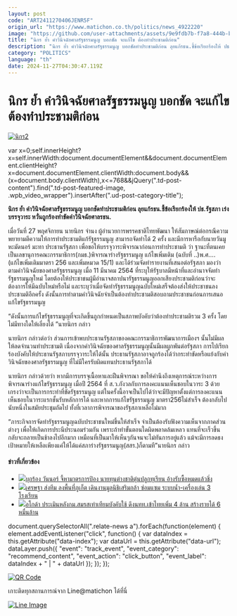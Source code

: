 ```yaml
---
layout: post
code: "ART2411270406JENR5F"
origin_url: "https://www.matichon.co.th/politics/news_4922220"
image: "https://github.com/user-attachments/assets/9e9fdb7b-f7a8-444b-bfa5-ac642a3bac13"
title: "นิกร ย้ำ คำวินิจฉัยศาลรัฐธรรมนูญ บอกชัด จะแก้ไข ต้องทำประชามติก่อน"
description: "นิกร ย้ำ คำวินิจฉัยศาลรัฐธรรมนูญ บอกชัดทำประชามติก่อน ลุยแก้รธน.ชี้ข้อเรียกร้องให้ ปธ.รัฐสภา เร่งบรรจุวาระ หวั่นถูกร้องทำขัดคำวินิจฉัยศาลรธน."
category: "POLITICS"
language: "th"
date: 2024-11-27T04:30:47.119Z
---
```


# นิกร ย้ำ คำวินิจฉัยศาลรัฐธรรมนูญ บอกชัด จะแก้ไข ต้องทำประชามติก่อน

[![](https://www.matichon.co.th/wp-content/uploads/2024/11/นิกร2.jpg "นิกร2")](https://www.matichon.co.th/wp-content/uploads/2024/11/นิกร2.jpg)

var x=0;self.innerHeight?x=self.innerWidth:document.documentElement&&document.documentElement.clientHeight?x=document.documentElement.clientWidth:document.body&&(x=document.body.clientWidth),x<=768&&jQuery(".td-post-content").find(".td-post-featured-image, .wpb\_video\_wrapper").insertAfter(".ud-post-category-title");

**นิกร ย้ำ คำวินิจฉัยศาลรัฐธรรมนูญ บอกชัดทำประชามติก่อน ลุยแก้รธน.ชี้ข้อเรียกร้องให้ ปธ.รัฐสภา เร่งบรรจุวาระ หวั่นถูกร้องทำขัดคำวินิจฉัยศาลรธน.**

เมื่อวันที่ 27 พฤศจิกายน นายนิกร จำนง ผู้อำนวยการพรรคชาติไทยพัฒนา ให้สัมภาษณ์ต่อกรณีความพยายามตีความให้การทำประชามติแก้รัฐธรรมนูญ สามารถจัดทำได้ 2 ครั้ง และมีการหารือกับนายวันมูหะมัดนอร์ มะทา ประธานรัฐสภา เพื่อขอให้บรรจุวาระพิจารณาก่อนการทำประชามติ ว่า ฐานะที่ตนเคยเป็นเลขานุการคณะกรรมาธิการ(กมธ.)พิจารณาร่างรัฐธรรมนูญ แก้ไขเพิ่มเติม (ฉบับที่ ..)พ.ศ…. (แก้ไขเพิ่มเติมมาตรา 256 และเพิ่มหมวด 15/1) และได้ร่วมจัดทำรายงานที่เสนอต่อรัฐสภา มองว่า ตามคำวินิจฉัยของศาลรัฐธรรมนูญ เมื่อ 11 มีนาคม 2564 ที่ระบุให้รัฐบาลมีหน้าที่และอำนาจจัดทำรัฐธรรมนูญใหม่ โดยต้องให้ประชาชนผู้มีอำนาจสถาปนารัฐธรรมนูญออกเสียงประชามติก่อนว่าจะต้องการให้มีฉบับใหม่หรือไม่ และระบุว่าเมื่อจัดทำรัฐธรรมนูญฉบับใหม่เสร็จต้องส่งให้ประชาชนลงประชามติอีกครั้ง ดังนั้นการทำตามคำวินิจฉัยจำเป็นต้องทำประชามติสอบถามประชาชนก่อนการเสนอแก้ไขรัฐธรรมนูญ

“ดังนั้นการแก้ไขรัฐธรรมนูญที่จะเกิดขึ้นถูกกำหนดเป็นสภาพบังคับว่าต้องทำประชามติรวม 3 ครั้ง โดยไม่มีทางใดให้เลี่ยงได้ ”นายนิกร กล่าว

นายนิกร กล่าวต่อว่า ส่วนการเข้าพบประธานรัฐสภาของคณะกรรมาธิการพัฒนาการเมืองฯ นั้นไม่มีผลให้ลดจำนวนทำประชามติ เนื่องจากคำวินิจฉัยของศาลรัฐธรรมนูญนั้นมีผลผูกพันต่อรัฐสภา การไปเรียกร้องบังคับให้ประธานรัฐสภาบรรจุวาระให้ได้นั้น ประธานรัฐสภาอาจถูกร้องได้ว่ากระทำขัดหรือแย้งกับคำวินิจฉัยของศาลรัฐธรรมนูญ ที่ไม่มีใครรับผิดแทนประธานรัฐสภาได้

นายนิกร กล่าวด้วยว่า หากมีการบรรจุเนื้อหาและฝืนพิจารณา ขอให้คำนึงถึงเหตุการณ์ระหว่างการพิจารณาร่างแก้ไขรัฐธรรมนูญ เมื่อปี 2564 ที่ ส.ว.กังวลกับการลงคะแนนเห็นชอบในวาระ 3 ด้วย เกรงว่าจะเป็นการกระทำที่ขัดรัฐธรรมนูญ แต่ในครั้งนี้อาจเป็นไปได้ว่าจะมีปัญหาตั้งแต่การลงคะแนนเห็นชอบในวาระแรกชั้นรับหลักการได้ และหากการแก้ไขรัฐธรรมนูญ มาตรา256ไม่สำเร็จ ต้องกลับไปนับหนึ่งในสมัยประชุมถัดไป ทั้งที่เวลาการพิจารณาของรัฐสภาเหลือไม่มาก

“ภาระกิจการจัดทำรัฐธรรมนูญฉบับประชาชนใหม่ขึ้นให้สำเร็จ จำเป็นต้องรับฟังความเห็นจากภาคส่วนต่างๆ เพื่อให้เกิดการประนีประนอมร่วมกัน เพราะถ้าทำขั้นตอนใดผิดพลาดล้มเหลว แทนที่จะเร็วขึ้นกลับจะกลายเป็นช้าลงไปอีกมาก เหมือนที่เป็นมาให้เห็นๆกันจนจะไม่ทันการอยู่แล้ว แม้จะมีการลดธงเป้าหมายให้เหลือเพียงแค่ให้ได้แค่สภาร่างรัฐธรรมนูญ(สสร.)ก็ตามที”นายนิกร กล่าว

#### ข่าวที่เกี่ยวข้อง

*   [![](https://www.matichon.co.th/wp-content/uploads/2024/11/d68.jpg)บุกร้อง วันนอร์ จี้หามาตรการป้อง นายทุนต่างชาติตุ๋นปลูกทุเรียน อ้างรับซื้อหมดแล้วชิ่ง](https://www.matichon.co.th/politics/news_4922238)
*   [![](https://www.matichon.co.th/wp-content/uploads/2024/11/se728-1.jpg)เศรษฐา ส่งทีม ลงพื้นที่ภูเก็ต เดินงานมูลนิธิเสริมกล้า ซ่อมแซม ระบบน้ำ-เครื่องเล่น 3 โรงเรียน](https://www.matichon.co.th/politics/news_4922223)
*   [![](https://www.matichon.co.th/wp-content/uploads/2024/11/11-231.jpg)อโกด้า ประเมินหลังกม.สมรสเท่าเทียมบังคับใช้ ดึงนทท.เข้าไทยเพิ่ม 4 ล้าน สร้างรายได้ 6 หมื่นล้าน](https://www.matichon.co.th/politics/news_4922135)

document.querySelectorAll(".relate-news a").forEach(function(element) { element.addEventListener("click", function() { var dataIndex = this.getAttribute("data-index"); var dataUrl = this.getAttribute("data-url"); dataLayer.push({ "event": "track\_event", "event\_category": "recommend\_content", "event\_action": "click\_button", "event\_label": dataIndex + " | " + dataUrl }); }); });

[![QR Code](https://www.matichon.co.th/wp-content/uploads/2023/07/wob1371z.jpg)](https://lin.ee/ht0nDxX)

เกาะติดทุกสถานการณ์จาก Line@matichon ได้ที่นี่

[![Line Image](https://www.matichon.co.th/wp-content/uploads/2023/07/th.png)](https://lin.ee/ht0nDxX)